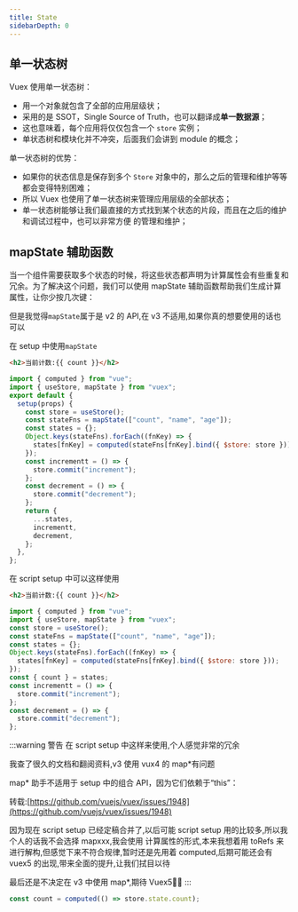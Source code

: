 ```yaml
---
title: State
sidebarDepth: 0
---
```


## 单一状态树

Vuex 使用单一状态树：

- 用一个对象就包含了全部的应用层级状；
- 采用的是 SSOT，Single Source of Truth，也可以翻译成**单一数据源**；
- 这也意味着，每个应用将仅仅包含一个 `store` 实例；
- 单状态树和模块化并不冲突，后面我们会讲到 module 的概念；

单一状态树的优势：

- 如果你的状态信息是保存到多个 `Store` 对象中的，那么之后的管理和维护等等都会变得特别困难；
- 所以 Vuex 也使用了单一状态树来管理应用层级的全部状态；
- 单一状态树能够让我们最直接的方式找到某个状态的片段，而且在之后的维护和调试过程中，也可以非常方便
  的管理和维护；

## mapState 辅助函数

当一个组件需要获取多个状态的时候，将这些状态都声明为计算属性会有些重复和冗余。为了解决这个问题，我们可以使用 mapState 辅助函数帮助我们生成计算属性，让你少按几次键：

但是我觉得`mapState`属于是 v2 的 API,在 v3 不适用,如果你真的想要使用的话也可以

在 setup 中使用`mapState`

```html
<h2>当前计数:{{ count }}</h2>
```

```js
import { computed } from "vue";
import { useStore, mapState } from "vuex";
export default {
  setup(props) {
    const store = useStore();
    const stateFns = mapState(["count", "name", "age"]);
    const states = {};
    Object.keys(stateFns).forEach((fnKey) => {
      states[fnKey] = computed(stateFns[fnKey].bind({ $store: store }));
    });
    const incrementt = () => {
      store.commit("increment");
    };
    const decrement = () => {
      store.commit("decrement");
    };
    return {
      ...states,
      incrementt,
      decrement,
    };
  },
};
```

在 script setup 中可以这样使用

```html
<h2>当前计数:{{ count }}</h2>
```

```js
import { computed } from "vue";
import { useStore, mapState } from "vuex";
const store = useStore();
const stateFns = mapState(["count", "name", "age"]);
const states = {};
Object.keys(stateFns).forEach((fnKey) => {
  states[fnKey] = computed(stateFns[fnKey].bind({ $store: store }));
});
const { count } = states;
const incrementt = () => {
  store.commit("increment");
};
const decrement = () => {
  store.commit("decrement");
};
```

:::warning 警告
在 script setup 中这样来使用,个人感觉非常的冗余

我查了很久的文档和翻阅资料,v3 使用 vux4 的 map\*有问题

map\* 助手不适用于 setup 中的组合 API，因为它们依赖于“this”：

转载:[https://github.com/vuejs/vuex/issues/1948](https://github.com/vuejs/vuex/issues/1948)

因为现在 script setup 已经定稿合并了,以后可能 script setup 用的比较多,所以我个人的话我不会选择 mapxxx,我会使用 计算属性的形式,本来我想着用 toRefs 来进行解构,但感觉下来不符合规律,暂时还是先用着 computed,后期可能还会有 vuex5 的出现,带来全面的提升,让我们拭目以待

最后还是不决定在 v3 中使用 map\*,期待 Vuex5🎉🎉
:::

```js
const count = computed(() => store.state.count);
```
